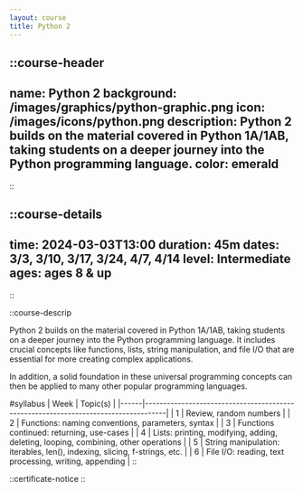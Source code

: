 ```yaml
---
layout: course
title: Python 2
---
```

::course-header
---
name: Python 2
background: /images/graphics/python-graphic.png
icon: /images/icons/python.png
description: Python 2 builds on the material covered in Python 1A/1AB, taking students on a deeper journey into the Python programming language.
color: emerald
---
::

::course-details
---
time: 2024-03-03T13:00
duration: 45m
dates: 3/3, 3/10, 3/17, 3/24, 4/7, 4/14
level: Intermediate
ages: ages 8 & up
---
::

::course-descrip

Python 2 builds on the material covered in Python 1A/1AB, taking students on a deeper journey into the Python programming language. It includes crucial concepts like functions, lists, string manipulation, and file I/O that are essential for more creating complex applications.

In addition, a solid foundation in these universal programming concepts can then be applied to many other popular programming languages.

#syllabus
| Week | Topic(s)                                                                           |
|------|------------------------------------------------------------------------------------|
| 1    | Review, random numbers                                                             |
| 2    | Functions: naming conventions, parameters, syntax                                  |
| 3    | Functions continued: returning, use-cases                                          |
| 4    | Lists: printing, modifying, adding, deleting, looping, combining, other operations |
| 5    | String manipulation: iterables, len(), indexing, slicing, f-strings, etc.          |
| 6    | File I/O: reading, text processing, writing, appending                             |
::

::certificate-notice
::
